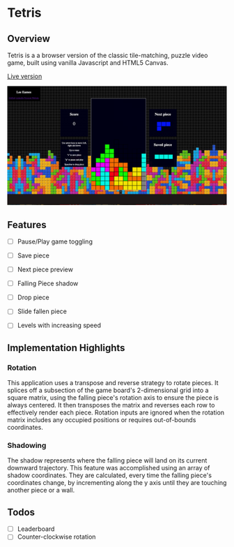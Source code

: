 # Tetris

## Overview

Tetris is a a browser version of the classic tile-matching, puzzle video game, built using vanilla Javascript and HTML5 Canvas.

[Live version](https://www.lceames.github.io/Tetris)

![](images/preview-image.png)

## Features

- [ ] Pause/Play game toggling
- [ ] Save piece
- [ ] Next piece preview
- [ ] Falling Piece shadow
- [ ] Drop piece
- [ ] Slide fallen piece
- [ ] Levels with increasing speed


## Implementation Highlights

### Rotation

This application uses a transpose and reverse strategy to rotate pieces. It splices off a subsection of the game board's 2-dimensional grid into a square matrix, using the falling piece's rotation axis to ensure the piece is always centered. It then transposes the matrix and reverses each row to effectively render each piece. Rotation inputs are ignored when the rotation matrix includes any occupied positions or requires out-of-bounds coordinates.

### Shadowing

The shadow represents where the falling piece will land on its current downward trajectory. This feature was accomplished using an array of shadow coordinates. They are calculated, every time the falling piece's coordinates change, by incrementing along the y axis until they are touching another piece or a wall.

## Todos

- [ ] Leaderboard
- [ ] Counter-clockwise rotation
